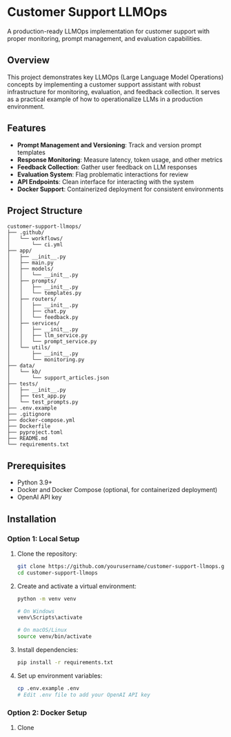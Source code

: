 # Customer Support LLMOps

A production-ready LLMOps implementation for customer support with proper monitoring, prompt management, and evaluation capabilities.

## Overview

This project demonstrates key LLMOps (Large Language Model Operations) concepts by implementing a customer support assistant with robust infrastructure for monitoring, evaluation, and feedback collection. It serves as a practical example of how to operationalize LLMs in a production environment.

## Features

- **Prompt Management and Versioning**: Track and version prompt templates
- **Response Monitoring**: Measure latency, token usage, and other metrics
- **Feedback Collection**: Gather user feedback on LLM responses
- **Evaluation System**: Flag problematic interactions for review
- **API Endpoints**: Clean interface for interacting with the system
- **Docker Support**: Containerized deployment for consistent environments

## Project Structure

```
customer-support-llmops/
├── .github/
│   └── workflows/
│       └── ci.yml
├── app/
│   ├── __init__.py
│   ├── main.py
│   ├── models/
│   │   └── __init__.py
│   ├── prompts/
│   │   ├── __init__.py
│   │   └── templates.py
│   ├── routers/
│   │   ├── __init__.py
│   │   ├── chat.py
│   │   └── feedback.py
│   ├── services/
│   │   ├── __init__.py
│   │   ├── llm_service.py
│   │   └── prompt_service.py
│   └── utils/
│       ├── __init__.py
│       └── monitoring.py
├── data/
│   └── kb/
│       └── support_articles.json
├── tests/
│   ├── __init__.py
│   ├── test_app.py
│   └── test_prompts.py
├── .env.example
├── .gitignore
├── docker-compose.yml
├── Dockerfile
├── pyproject.toml
├── README.md
└── requirements.txt
```

## Prerequisites

- Python 3.9+
- Docker and Docker Compose (optional, for containerized deployment)
- OpenAI API key

## Installation

### Option 1: Local Setup

1. Clone the repository:
   ```bash
   git clone https://github.com/yourusername/customer-support-llmops.git
   cd customer-support-llmops
   ```

2. Create and activate a virtual environment:
   ```bash
   python -m venv venv
   
   # On Windows
   venv\Scripts\activate
   
   # On macOS/Linux
   source venv/bin/activate
   ```

3. Install dependencies:
   ```bash
   pip install -r requirements.txt
   ```

4. Set up environment variables:
   ```bash
   cp .env.example .env
   # Edit .env file to add your OpenAI API key
   ```

### Option 2: Docker Setup

1. Clone
